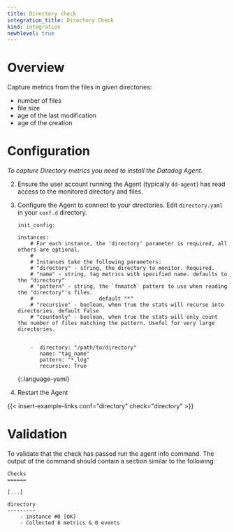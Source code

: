 ```yaml
---
title: Directory check
integration_title: Directory Check
kind: integration
newhlevel: true
---
```

# Overview

Capture metrics from the files in given directories:

  * number of files
  * file size
  * age of the last modification
  * age of the creation



# Configuration

*To capture Directory metrics you need to install the Datadog Agent.*

2.  Ensure the user account running the Agent (typically `dd-agent`) has read access to the monitored directory and files.
3.  Configure the Agent to connect to your directories. Edit `directory.yaml` in your `conf.d` directory.

        init_config:

        instances:
            # For each instance, the 'directory' parameter is required, all others are optional.
            #
            # Instances take the following parameters:
            # "directory" - string, the directory to monitor. Required.
            # "name" - string, tag metrics with specified name. defaults to the "directory"
            # "pattern" - string, the `fnmatch` pattern to use when reading the "directory"'s files.
            #                     default "*"
            # "recursive" - boolean, when true the stats will recurse into directories. default False
            # "countonly" - boolean, when true the stats will only count the number of files matching the pattern. Useful for very large directories.


            -  directory: "/path/to/directory"
               name: "tag_name"
               pattern: "*.log"
               recursive: True
    {:.language-yaml}

4.  Restart the Agent

{{< insert-example-links conf="directory" check="directory" >}}

# Validation

To validate that the check has passed run the agent info command. The output of the command should contain a section similar to the following:

    Checks
    ======

    [...]

    directory
    ---------
        - instance #0 [OK]
        - Collected 8 metrics & 0 events

